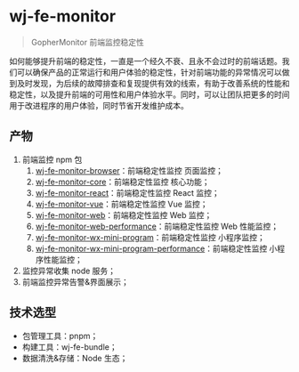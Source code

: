# wj-fe-monitor

> GopherMonitor 前端监控稳定性

如何能够提升前端的稳定性，一直是一个经久不衰、且永不会过时的前端话题。我们可以确保产品的正常运行和用户体验的稳定性，针对前端功能的异常情况可以做到及时发现，为后续的故障排查和复现提供有效的线索，有助于改善系统的性能和稳定性，以及提升前端的可用性和用户体验水平。同时，可以让团队把更多的时间用于改进程序的用户体验，同时节省开发维护成本。

## 产物

1. 前端监控 npm 包
   1. [wj-fe-monitor-browser](https://www.npmjs.com/package/wj-fe-monitor-browser)：前端稳定性监控 页面监控；
   2. [wj-fe-monitor-core](https://www.npmjs.com/package/wj-fe-monitor-core)：前端稳定性监控 核心功能；
   3. [wj-fe-monitor-react](https://www.npmjs.com/package/wj-fe-monitor-react)：前端稳定性监控 React 监控；
   4. [wj-fe-monitor-vue](https://www.npmjs.com/package/wj-fe-monitor-vue)：前端稳定性监控 Vue 监控；
   5. [wj-fe-monitor-web](https://www.npmjs.com/package/wj-fe-monitor-web)：前端稳定性监控 Web 监控；
   6. [wj-fe-monitor-web-performance](https://www.npmjs.com/package/wj-fe-monitor-web-performance)：前端稳定性监控 Web 性能监控；
   7. [wj-fe-monitor-wx-mini-program](https://www.npmjs.com/package/wj-fe-monitor-wx-mini-program)：前端稳定性监控 小程序监控；
   8. [wj-fe-monitor-wx-mini-program-performance](https://www.npmjs.com/package/wj-fe-monitor-wx-mini-program-performance)：前端稳定性监控 小程序性能监控；
2. 监控异常收集 node 服务；
3. 前端监控异常告警&界面展示；

## 技术选型

- 包管理工具：pnpm；
- 构建工具：wj-fe-bundle；
- 数据清洗&存储：Node 生态；
